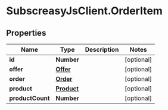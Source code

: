 # SubscreasyJsClient.OrderItem

## Properties
Name | Type | Description | Notes
------------ | ------------- | ------------- | -------------
**id** | **Number** |  | [optional] 
**offer** | [**Offer**](Offer.md) |  | [optional] 
**order** | [**Order**](Order.md) |  | [optional] 
**product** | [**Product**](Product.md) |  | [optional] 
**productCount** | **Number** |  | [optional] 


